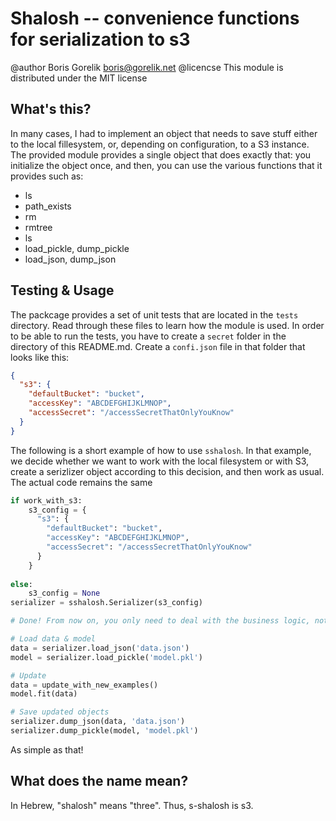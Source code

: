 # Shalosh -- convenience functions for serialization to s3

@author Boris Gorelik boris@gorelik.net
@licencse This module is distributed under the MIT license


## What's this?

In many cases, I had to implement an object that needs to save stuff either 
to the local fillesystem, or, depending on configuration, to a S3 instance. The provided
module provides a single object that does exactly that: you initialize the object once, and 
then, you can use the various functions that it provides such as:
* ls
* path_exists
* rm
* rmtree
* ls
* load_pickle, dump_pickle
* load_json, dump_json


## Testing & Usage

The packcage provides a set of unit tests that are located 
in the `tests` directory. Read through these files to learn how the 
module is used. In order to be able to run the tests, you have to create a
`secret` folder in the directory of this README.md. Create a `confi.json` file in that
folder that looks like this:


```json
{
  "s3": {
    "defaultBucket": "bucket",
    "accessKey": "ABCDEFGHIJKLMNOP",
    "accessSecret": "/accessSecretThatOnlyYouKnow"
  }
}
```

The following is a short example of how to use `sshalosh`. In that example, we decide whether we want to work with the local filesystem or with S3, create a serizlizer object according to this decision, and then work as usual. The actual code remains the same

```python
if work_with_s3:
    s3_config = {
      "s3": {
        "defaultBucket": "bucket",
        "accessKey": "ABCDEFGHIJKLMNOP",
        "accessSecret": "/accessSecretThatOnlyYouKnow"
      }
    }
    
else:
    s3_config = None
serializer = sshalosh.Serializer(s3_config)

# Done! From now on, you only need to deal with the business logic, not the house-keeping

# Load data & model
data = serializer.load_json('data.json')
model = serializer.load_pickle('model.pkl')

# Update
data = update_with_new_examples()
model.fit(data)

# Save updated objects
serializer.dump_json(data, 'data.json')
serializer.dump_pickle(model, 'model.pkl')
```

As simple as that!


## What does the name mean?
In Hebrew, "shalosh" means "three". Thus, s-shalosh is s3. 